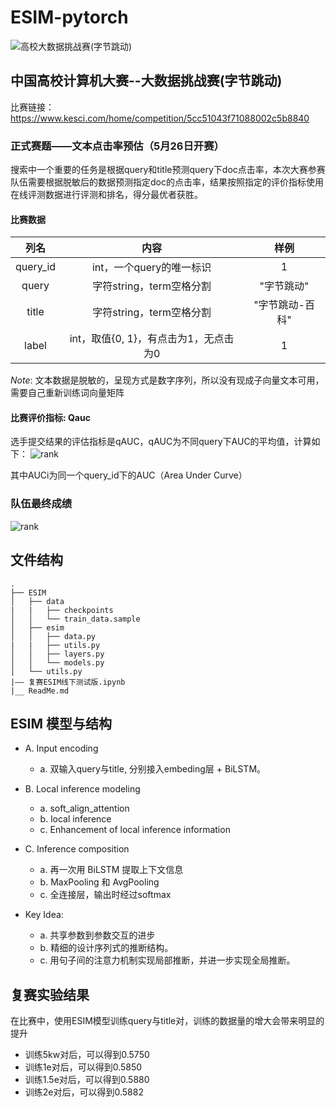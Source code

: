 # ESIM-pytorch
![高校大数据挑战赛(字节跳动)](https://github.com/dyywinner/ESIM-pytorch/blob/master/img/fm.jpg)
## 中国高校计算机大赛--大数据挑战赛(字节跳动)
比赛链接：https://www.kesci.com/home/competition/5cc51043f71088002c5b8840
### 正式赛题——文本点击率预估（5月26日开赛）
  搜索中一个重要的任务是根据query和title预测query下doc点击率，本次大赛参赛队伍需要根据脱敏后的数据预测指定doc的点击率，结果按照指定的评价指标使用在线评测数据进行评测和排名，得分最优者获胜。

#### 比赛数据

| 列名 | 内容 | 样例 |
| :----: | :----: | :----: |
| query_id | int，一个query的唯一标识 | 1 |
| query | 字符string，term空格分割 | "字节跳动" |
| title | 字符string，term空格分割 | "字节跳动-百科" |
| label | int，取值{0, 1}，有点击为1，无点击为0 | 1 |

*Note*: 文本数据是脱敏的，呈现方式是数字序列，所以没有现成子向量文本可用，需要自己重新训练词向量矩阵

#### 比赛评价指标: Qauc

选手提交结果的评估指标是qAUC，qAUC为不同query下AUC的平均值，计算如下：
![rank](https://github.com/dyywinner/ESIM-pytorch/blob/master/img/ps2bm1iwq.png)

其中AUCi为同一个query_id下的AUC（Area Under Curve）

### 队伍最终成绩
![rank](https://github.com/dyywinner/ESIM-pytorch/blob/master/img/finalrank_26.jpg)

## 文件结构
```
.
├── ESIM
│   ├── data
|   |   ├── checkpoints
│   │   └── train_data.sample
│   ├── esim
│   │   ├── data.py
|   |   ├── utils.py
│   │   ├── layers.py
│   │   └── models.py
│   └── utils.py
|—— 复赛ESIM线下测试版.ipynb
|__ ReadMe.md
```
## ESIM 模型与结构
- A. Input encoding
  + a. 双输入query与title, 分别接入embeding层 + BiLSTM。
- B. Local inference modeling
  + a. soft_align_attention
  + b. local inference
  + c. Enhancement of local inference information
- C. Inference composition
  + a. 再一次用 BiLSTM 提取上下文信息
  + b. MaxPooling 和 AvgPooling
  + c. 全连接层，输出时经过softmax
  
- Key Idea:
  + a. 共享参数到参数交互的进步
  + b. 精细的设计序列式的推断结构。
  + c. 用句子间的注意力机制实现局部推断，并进一步实现全局推断。

## 复赛实验结果
在比赛中，使用ESIM模型训练query与title对，训练的数据量的增大会带来明显的提升
- 训练5kw对后，可以得到0.5750
- 训练1e对后，可以得到0.5850
- 训练1.5e对后，可以得到0.5880
- 训练2e对后，可以得到0.5882

